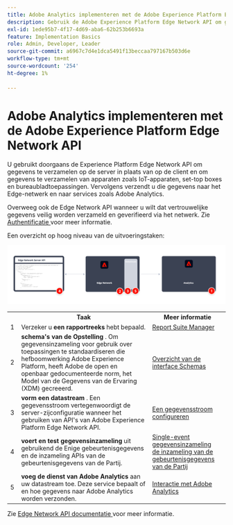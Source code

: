 ```yaml
---
title: Adobe Analytics implementeren met de Adobe Experience Platform Edge Network API
description: Gebruik de Adobe Experience Platform Edge Network API om gegevens naar Adobe Analytics te verzenden.
exl-id: 1ede95b7-4f17-4d69-aba6-62b253b6693a
feature: Implementation Basics
role: Admin, Developer, Leader
source-git-commit: a6967c7d4e1dca5491f13beccaa797167b503d6e
workflow-type: tm+mt
source-wordcount: '254'
ht-degree: 1%

---
```


# Adobe Analytics implementeren met de Adobe Experience Platform Edge Network API

U gebruikt doorgaans de Experience Platform Edge Network API om gegevens te verzamelen op de server in plaats van op de client en om gegevens te verzamelen van apparaten zoals IoT-apparaten, set-top boxes en bureaubladtoepassingen. Vervolgens verzendt u die gegevens naar het Edge-netwerk en naar services zoals Adobe Analytics.

Overweeg ook de Edge Network API wanneer u wilt dat vertrouwelijke gegevens veilig worden verzameld en geverifieerd via het netwerk. Zie [ Authentificatie ](https://experienceleague.adobe.com/docs/experience-platform/edge-network-server-api/authentication.html?lang=nl-NL) voor meer informatie.

Een overzicht op hoog niveau van de uitvoeringstaken:

![ Adobe Analytics die het de uitbreidingswerkschema van Analytics gebruiken ](../../assets/edge-network-server-api-annotated.png)

<table style="width:100%">

<tr>
<th style="width:5%"></th><th style="width:60%"><b>Taak</b></th><th style="width:35%"><b>Meer informatie</b></th>
</tr>

<tr>
<td>1</td>
<td>Verzeker u <b> een rapportreeks </b> hebt bepaald.</td>
<td><a href="../../../admin/tools/manage-rs/report-suites-admin.md">Report Suite Manager</a></td>
</tr>

<tr>
<td>2</td>
<td><b> schema's van de Opstelling </b>. Om gegevensinzameling voor gebruik over toepassingen te standaardiseren die hefboomwerking Adobe Experience Platform, heeft Adobe de open en openbaar gedocumenteerde norm, het Model van de Gegevens van de Ervaring (XDM) gecreeerd.</td>
<td><a href="https://experienceleague.adobe.com/docs/experience-platform/xdm/ui/overview.html?lang=nl-NL">Overzicht van de interface Schemas</a></td>
</tr>

<tr>
<td>3</td>
<td><b> vorm een datastream </b>. Een gegevensstroom vertegenwoordigt de server-zijconfiguratie wanneer het gebruiken van API's van Adobe Experience Platform Edge Network API.</td>
<td><a href="https://experienceleague.adobe.com/docs/experience-platform/datastreams/configure.html?lang=nl-NL">Een gegevensstroom configureren<a></td> 
</tr>

<tr>
<td>4</td>
<td><b> voert en test gegevensinzameling </b> uit gebruikend de Enige gebeurtenisgegevens en de inzameling APIs van de gebeurtenisgegevens van de Partij.</td>
<td><a href="https://experienceleague.adobe.com/docs/experience-platform/edge-network-server-api/data-collection/interactive-data-collection.html?lang=nl-NL"> Single-event gegevensinzameling </a><br/> <a href="https://experienceleague.adobe.com/docs/experience-platform/edge-network-server-api/data-collection/non-interactive-data-collection.html?lang=nl-NL"> de inzameling van de gebeurtenisgegevens van de Partij </a>
</tr>

<td>5</td>
<td><b> voeg de dienst van Adobe Analytics </b> aan uw datastream toe. Deze service bepaalt of en hoe gegevens naar Adobe Analytics worden verzonden.</td>
<td><a href="https://experienceleague.adobe.com/docs/experience-platform/edge-network-server-api/interacting-other-adobe-solutions/interacting-adobe-analytics.html?lang=nl-NL">Interactie met Adobe Analytics</a></td>
</tr>


</table>

Zie [ Edge Network API documentatie ](https://experienceleague.adobe.com/docs/experience-platform/edge-network-server-api/overview.html?lang=nl-NL) voor meer informatie.

